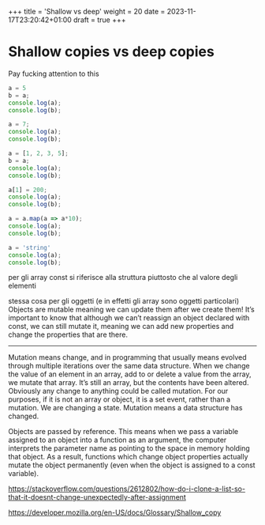 +++
title = 'Shallow vs deep'
weight = 20
date = 2023-11-17T23:20:42+01:00
draft = true
+++

# Shallow copies vs deep copies

Pay fucking attention to this

```js
a = 5
b = a;
console.log(a);
console.log(b);

a = 7;
console.log(a);
console.log(b);

a = [1, 2, 3, 5];
b = a;
console.log(a);
console.log(b);

a[1] = 200;
console.log(a);
console.log(b);

a = a.map(a => a*10);
console.log(a);
console.log(b);

a = 'string'
console.log(a);
console.log(b);
```

per gli array const si riferisce alla struttura piuttosto che al valore degli elementi

stessa cosa per gli oggetti (e in effetti gli array sono oggetti particolari)
 Objects are mutable meaning we can update them after we create them!
It’s important to know that although we can’t reassign an object declared with const, we can still mutate it, meaning we can add new properties and change the properties that are there.

---

Mutation means change, and in programming that usually means evolved through multiple iterations over the same data structure. When we change the value of an element in an array, add to or delete a value from the array, we mutate that array. It’s still an array, but the contents have been altered.
Obviously any change to anything could be called mutation. For our purposes, if it is not an array or object, it is a set event, rather than a mutation. We are changing a state. Mutation means a data structure has changed.

Objects are passed by reference. This means when we pass a variable assigned to an object into a function as an argument, the computer interprets the parameter name as pointing to the space in memory holding that object. As a result, functions which change object properties actually mutate the object permanently (even when the object is assigned to a const variable).

https://stackoverflow.com/questions/2612802/how-do-i-clone-a-list-so-that-it-doesnt-change-unexpectedly-after-assignment

https://developer.mozilla.org/en-US/docs/Glossary/Shallow_copy



